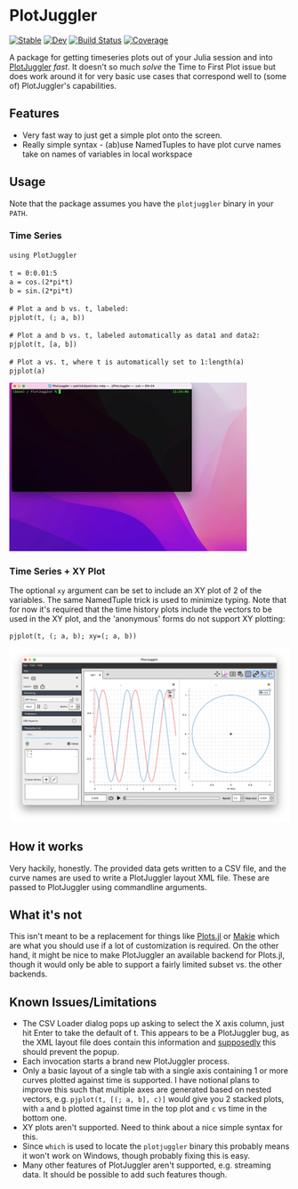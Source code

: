 # PlotJuggler

[![Stable](https://img.shields.io/badge/docs-stable-blue.svg)](https://pbouffard.github.io/PlotJuggler.jl/stable/)
[![Dev](https://img.shields.io/badge/docs-dev-blue.svg)](https://pbouffard.github.io/PlotJuggler.jl/dev/)
[![Build Status](https://github.com/pbouffard/PlotJuggler.jl/actions/workflows/CI.yml/badge.svg?branch=main)](https://github.com/pbouffard/PlotJuggler.jl/actions/workflows/CI.yml?query=branch%3Amain)
[![Coverage](https://codecov.io/gh/pbouffard/PlotJuggler.jl/branch/main/graph/badge.svg)](https://codecov.io/gh/pbouffard/PlotJuggler.jl)

A package for getting timeseries plots out of your Julia session and into [PlotJuggler](https://github.com/facontidavide/PlotJuggler) *fast*. It doesn't so much *solve* the Time to First Plot issue but does work around it for very basic use cases that correspond well to (some of) PlotJuggler's capabilities.

## Features
* Very fast way to just get a simple plot onto the screen.
* Really simple syntax - (ab)use NamedTuples to have plot curve names take on names of variables in local workspace

## Usage
Note that the package assumes you have the `plotjuggler` binary in your `PATH`.

### Time Series
```
using PlotJuggler

t = 0:0.01:5
a = cos.(2*pi*t)
b = sin.(2*pi*t)

# Plot a and b vs. t, labeled:
pjplot(t, (; a, b))

# Plot a and b vs. t, labeled automatically as data1 and data2:
pjplot(t, [a, b])

# Plot a vs. t, where t is automatically set to 1:length(a)
pjplot(a)

```

![Demo GIF](docs/demo_anim.gif "Demo GIF")

### Time Series + XY Plot
The optional `xy` argument can be set to include an XY plot of 2 of the variables. The same NamedTuple trick is used to minimize typing. Note that for now it's required that the time history plots include the vectors to be used in the XY plot, and the 'anonymous' forms do not support XY plotting:

```
pjplot(t, (; a, b); xy=(; a, b))
```

![XY example](docs/xydemo.png "Demo XY Plot")

## How it works
Very hackily, honestly. The provided data gets written to a CSV file, and the curve names are used to write a PlotJuggler layout XML file. These are passed to PlotJuggler using commandline arguments.

## What it's not
This isn't meant to be a replacement for things like [Plots.jl](https://docs.juliaplots.org/stable/) or [Makie](https://makie.juliaplots.org/stable/) which are what you should use if a lot of customization is required. On the other hand, it might be nice to make PlotJuggler an available backend for Plots.jl, though it would only be able to support a fairly limited subset vs. the other backends.

## Known Issues/Limitations
* The CSV Loader dialog pops up asking to select the X axis column, just hit Enter to take the default of t. This appears to be a PlotJuggler bug, as the XML layout file does contain this information and [supposedly](https://github.com/facontidavide/PlotJuggler/issues/129#issuecomment-457650629) this should prevent the popup.
* Each invocation starts a brand new PlotJuggler process.
* Only a basic layout of a single tab with a single axis containing 1 or more curves plotted against time is supported. I have notional plans to improve this such that multiple axes are generated based on nested vectors, e.g. `pjplot(t, [(; a, b], c)]` would give you 2 stacked plots, with `a` and `b` plotted against time in the top plot and `c` vs time in the bottom one.
* XY plots aren't supported. Need to think about a nice simple syntax for this.
* Since `which` is used to locate the `plotjuggler` binary this probably means it won't work on Windows, though probably fixing this is easy.
* Many other features of PlotJuggler aren't supported, e.g. streaming data. It should be possible to add such features though.
